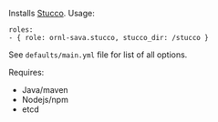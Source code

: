 Installs [Stucco](http://stucco.github.io/). Usage:

    roles:
    - { role: ornl-sava.stucco, stucco_dir: /stucco }

See `defaults/main.yml` file for list of all options.

Requires:
  * Java/maven
  * Nodejs/npm
  * etcd